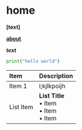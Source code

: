 # home

__[text]__

__[about](./about.md/#about-us)__

__*text*__

```python
print("hello world")
```

| Item | Description |
| :--- | :--- |
| Item 1 | l;kjlkpoijh |
| List Item | <b>List Title</b><br />  • Item<br />  • Item<br />  • Item

<!-- list draft -->

<lh>
